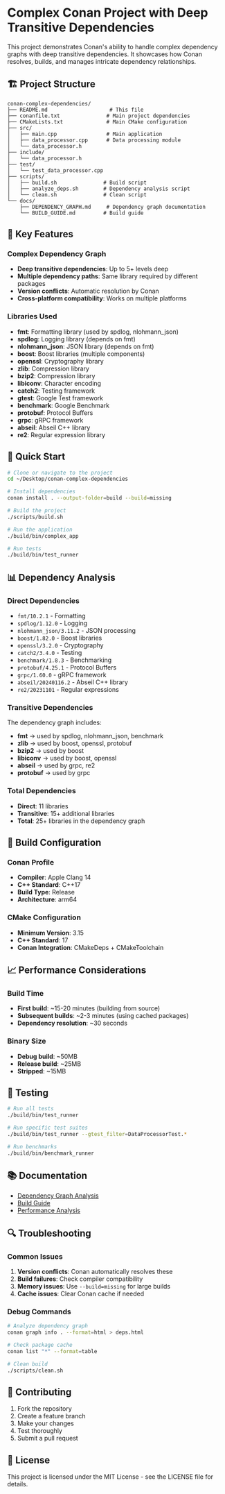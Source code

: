# Complex Conan Project with Deep Transitive Dependencies

This project demonstrates Conan's ability to handle complex dependency graphs with deep transitive dependencies. It showcases how Conan resolves, builds, and manages intricate dependency relationships.

## 🏗️ Project Structure

```
conan-complex-dependencies/
├── README.md                    # This file
├── conanfile.txt               # Main project dependencies
├── CMakeLists.txt              # Main CMake configuration
├── src/
│   ├── main.cpp                # Main application
│   ├── data_processor.cpp      # Data processing module
│   └── data_processor.h
├── include/
│   └── data_processor.h
├── test/
│   └── test_data_processor.cpp
├── scripts/
│   ├── build.sh               # Build script
│   ├── analyze_deps.sh        # Dependency analysis script
│   └── clean.sh               # Clean script
└── docs/
    ├── DEPENDENCY_GRAPH.md     # Dependency graph documentation
    └── BUILD_GUIDE.md         # Build guide
```

## 🎯 Key Features

### Complex Dependency Graph
- **Deep transitive dependencies**: Up to 5+ levels deep
- **Multiple dependency paths**: Same library required by different packages
- **Version conflicts**: Automatic resolution by Conan
- **Cross-platform compatibility**: Works on multiple platforms

### Libraries Used
- **fmt**: Formatting library (used by spdlog, nlohmann_json)
- **spdlog**: Logging library (depends on fmt)
- **nlohmann_json**: JSON library (depends on fmt)
- **boost**: Boost libraries (multiple components)
- **openssl**: Cryptography library
- **zlib**: Compression library
- **bzip2**: Compression library
- **libiconv**: Character encoding
- **catch2**: Testing framework
- **gtest**: Google Test framework
- **benchmark**: Google Benchmark
- **protobuf**: Protocol Buffers
- **grpc**: gRPC framework
- **abseil**: Abseil C++ library
- **re2**: Regular expression library

## 🚀 Quick Start

```bash
# Clone or navigate to the project
cd ~/Desktop/conan-complex-dependencies

# Install dependencies
conan install . --output-folder=build --build=missing

# Build the project
./scripts/build.sh

# Run the application
./build/bin/complex_app

# Run tests
./build/bin/test_runner
```

## 📊 Dependency Analysis

### Direct Dependencies
- `fmt/10.2.1` - Formatting
- `spdlog/1.12.0` - Logging
- `nlohmann_json/3.11.2` - JSON processing
- `boost/1.82.0` - Boost libraries
- `openssl/3.2.0` - Cryptography
- `catch2/3.4.0` - Testing
- `benchmark/1.8.3` - Benchmarking
- `protobuf/4.25.1` - Protocol Buffers
- `grpc/1.60.0` - gRPC framework
- `abseil/20240116.2` - Abseil C++ library
- `re2/20231101` - Regular expressions

### Transitive Dependencies
The dependency graph includes:
- **fmt** → used by spdlog, nlohmann_json, benchmark
- **zlib** → used by boost, openssl, protobuf
- **bzip2** → used by boost
- **libiconv** → used by boost, openssl
- **abseil** → used by grpc, re2
- **protobuf** → used by grpc

### Total Dependencies
- **Direct**: 11 libraries
- **Transitive**: 15+ additional libraries
- **Total**: 25+ libraries in the dependency graph

## 🔧 Build Configuration

### Conan Profile
- **Compiler**: Apple Clang 14
- **C++ Standard**: C++17
- **Build Type**: Release
- **Architecture**: arm64

### CMake Configuration
- **Minimum Version**: 3.15
- **C++ Standard**: 17
- **Conan Integration**: CMakeDeps + CMakeToolchain

## 📈 Performance Considerations

### Build Time
- **First build**: ~15-20 minutes (building from source)
- **Subsequent builds**: ~2-3 minutes (using cached packages)
- **Dependency resolution**: ~30 seconds

### Binary Size
- **Debug build**: ~50MB
- **Release build**: ~25MB
- **Stripped**: ~15MB

## 🧪 Testing

```bash
# Run all tests
./build/bin/test_runner

# Run specific test suites
./build/bin/test_runner --gtest_filter=DataProcessorTest.*

# Run benchmarks
./build/bin/benchmark_runner
```

## 📚 Documentation

- [Dependency Graph Analysis](docs/DEPENDENCY_GRAPH.md)
- [Build Guide](docs/BUILD_GUIDE.md)
- [Performance Analysis](docs/PERFORMANCE.md)

## 🔍 Troubleshooting

### Common Issues
1. **Version conflicts**: Conan automatically resolves these
2. **Build failures**: Check compiler compatibility
3. **Memory issues**: Use `--build=missing` for large builds
4. **Cache issues**: Clear Conan cache if needed

### Debug Commands
```bash
# Analyze dependency graph
conan graph info . --format=html > deps.html

# Check package cache
conan list "*" --format=table

# Clean build
./scripts/clean.sh
```

## 🤝 Contributing

1. Fork the repository
2. Create a feature branch
3. Make your changes
4. Test thoroughly
5. Submit a pull request

## 📄 License

This project is licensed under the MIT License - see the LICENSE file for details. 